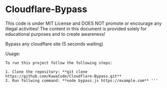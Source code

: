 # Cloudflare-Bypass
This code is under MIT License and DOES NOT promote or encourage any illegal activities! The content in this document is provided solely for educational purposes and to create awareness!


Bypass any cloudflare site (5 seconds waiting)

Usage:
```
To run this project follow the following steps:

1. Clone the repository: **git clone https://github.com/KawaCode/Cloudflare-Bypass.git**
2. Run follwing command: **node bypass.js https://example.com** '''
